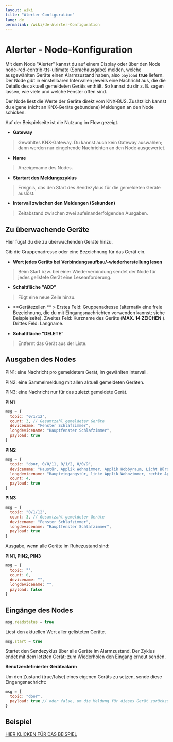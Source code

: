 ```yaml
---
layout: wiki
title: "Alerter-Configuration"
lang: de
permalink: /wiki/de-Alerter-Configuration
---
```

# Alerter - Node-Konfiguration

Mit dem Node "Alerter" kannst du auf einem Display oder über den Node node-red-contrib-tts-ultimate (Sprachausgabe) melden, welche ausgewählten Geräte einen Alarmzustand haben, also `payload` **true** liefern.
Der Node gibt in einstellbaren Intervallen jeweils eine Nachricht aus, die die Details des aktuell gemeldeten Geräts enthält. So kannst du dir z. B. sagen lassen, wie viele und welche Fenster offen sind.

Der Node liest die Werte der Geräte direkt vom KNX‑BUS. Zusätzlich kannst du eigene (nicht an KNX‑Geräte gebundene) Meldungen an den Node schicken.

Auf der Beispielseite ist die Nutzung im Flow gezeigt.

- **Gateway**

> Gewähltes KNX‑Gateway. Du kannst auch kein Gateway auswählen; dann werden nur eingehende Nachrichten an den Node ausgewertet.

- **Name**

> Anzeigename des Nodes.

- **Startart des Meldungszyklus**

> Ereignis, das den Start des Sendezyklus für die gemeldeten Geräte auslöst.

- **Intervall zwischen den Meldungen (Sekunden)**

> Zeitabstand zwischen zwei aufeinanderfolgenden Ausgaben.

## Zu überwachende Geräte

Hier fügst du die zu überwachenden Geräte hinzu.

Gib die Gruppenadresse oder eine Bezeichnung für das Gerät ein.

- **Wert jedes Geräts bei Verbindungsaufbau/-wiederherstellung lesen**

> Beim Start bzw. bei einer Wiederverbindung sendet der Node für jedes gelistete Gerät eine Leseanforderung.

- **Schaltfläche "ADD"**

> Fügt eine neue Zeile hinzu.

- **Gerätezeilen ** > Erstes Feld: Gruppenadresse (alternativ eine freie Bezeichnung, die du mit Eingangs­nachrichten verwenden kannst; siehe Beispielseite). Zweites Feld: Kurzname des Geräts (**MAX. 14 ZEICHEN** ). Drittes Feld: Langname.

- **Schaltfläche "DELETE"**

> Entfernt das Gerät aus der Liste.

## Ausgaben des Nodes

PIN1: eine Nachricht pro gemeldetem Gerät, im gewählten Intervall.

PIN2: eine Sammelmeldung mit allen aktuell gemeldeten Geräten.

PIN3: eine Nachricht nur für das zuletzt gemeldete Gerät.

**PIN1**

```javascript
msg = {
  topic: "0/1/12",
  count: 3, // Gesamtzahl gemeldeter Geräte
  devicename: "Fenster Schlafzimmer",
  longdevicename: "Hauptfenster Schlafzimmer",
  payload: true
}
```

**PIN2**

```javascript
msg = {
  topic: "door, 0/0/11, 0/1/2, 0/0/9",
  devicename: "Haustür, Applik Wohnzimmer, Applik Hobbyraum, Licht Büro",
  longdevicename: "Haupteingangstür, linke Applik Wohnzimmer, rechte Applik Hobbyraum, Deckenlicht Büro",
  count: 4,
  payload: true
}
```

**PIN3**

```javascript
msg = {
  topic: "0/1/12",
  count: 3, // Gesamtzahl gemeldeter Geräte
  devicename: "Fenster Schlafzimmer",
  longdevicename: "Hauptfenster Schlafzimmer",
  payload: true
}
```

Ausgabe, wenn alle Geräte im Ruhezustand sind:

**PIN1, PIN2, PIN3**

```javascript
msg = {
  topic: "",
  count: 0,
  devicename: "",
  longdevicename: "",
  payload: false
}
```

## Eingänge des Nodes

```javascript
msg.readstatus = true
```

Liest den aktuellen Wert aller gelisteten Geräte.

```javascript
msg.start = true
```

Startet den Sendezyklus über alle Geräte im Alarmzustand. Der Zyklus endet mit dem letzten Gerät; zum Wiederholen den Eingang erneut senden.

**Benutzerdefinierter Gerätealarm** 

Um den Zustand (true/false) eines eigenen Geräts zu setzen, sende diese Eingangs­nachricht:

```javascript
msg = {
  topic: "door",
  payload: true // oder false, um die Meldung für dieses Gerät zurückzusetzen
}
```

## Beispiel

<a href="https://supergiovane.github.io/node-red-contrib-knx-ultimate/wiki/SampleAlerter">HIER KLICKEN FÜR DAS BEISPIEL</a>

